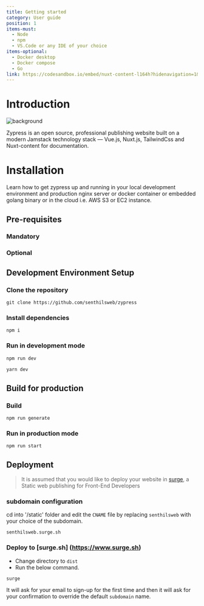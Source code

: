 ```yaml
---
title: Getting started
category: User guide
position: 1
items-must:
  - Node
  - npm
  - VS.Code or any IDE of your choice
items-optional:
  - Docker desktop
  - Docker compose
  - Go
link: https://codesandbox.io/embed/nuxt-content-l164h?hidenavigation=1&theme=dark
---
```


# Introduction

![background](https://res.cloudinary.com/nathansweb/image/upload/v1624156571/logos/0001_xwkovt.svg)

Zypress is an open source, professional publishing website built on a modern Jamstack technology stack — Vue.js, Nuxt.js, TailwindCss and Nuxt-content for documentation.

# Installation 

Learn how to get zypress up and running in your local development environment and production nginx server or docker container or embedded golang binary or in the cloud i.e. AWS S3 or EC2 instance.

## Pre-requisites

### Mandatory

<list :items="items-must"></list>

### Optional

<list :items="items-optional"></list>

## Development Environment Setup

### Clone the repository

```
git clone https://github.com/senthilsweb/zypress
```

### Install dependencies

```
npm i
```

### Run in development mode


<code-group>
  
  <code-block label="NPM" active>

  ```bash
  npm run dev
  ```
  </code-block>
<code-block label="Yarn">

  ```bash
  yarn dev
  ```
  </code-block>
  
</code-group>



## Build for production

### Build

```
npm run generate
```

### Run in production mode

```
npm run start
```

## Deployment

> It is assumed that you would like to deploy your website in [surge](https/surge.sh), a Static web publishing for Front-End Developers

### subdomain configuration

cd into '/static' folder and edit the `CNAME` file by replacing `senthilsweb` with your choice of the subdomain.

```
senthilsweb.surge.sh
```

### Deploy to [surge.sh] (https://www.surge.sh)

* Change directory to `dist`
* Run the below command. 

```
surge
```

<alert>

It will ask for your email to sign-up for the first time and then it will ask for your confirmation to override the default `subdomain` name.

</alert>
